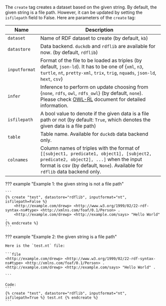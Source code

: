 The `create` tag creates a dataset based on the given string. By default, the given string is a file path. However, it can be updated by setting the `isfilepath` field to False. Here are parameters of the `create` tag:

|Name           | Description |
|---------------|-------------|
|`dataset`      |Name of RDF dataset to create (by default, `kb`) |
|`datastore`    |Data backend. `duckdb` and `rdflib` are available for now. (by default, `rdflib`) |
|`inputformat`  |Format of the file to be loaded as triples (by default, `json-ld`). It has to be one of {`xml`, `n3`, `turtle`, `nt`, `pretty-xml`, `trix`, `trig`, `nquads`, `json-ld`, `hext`, `csv`} |
|`infer`        |Inference to perform on update choosing from {`none`, `rdfs`, `owl`, `rdfs_owl`} (by default, `none`). Please check [OWL-RL](https://owl-rl.readthedocs.io/en/latest/owlrl.html) document for detailed information. |
|`isfilepath`   |A bool value to denote if the given data is a file path or not (by default: `True`, which denotes the given data is a file path) |
|`table`        |Table name. Available for `duckdb` data backend only. |
|`colnames`     |Column names of triples with the format of `[[subject1, predicate1, object1], [subject2, predicate2, object2], ...]` when the input format is csv (by default, `None`). Available for `rdflib` data backend only. |

??? example "Example 1: the given string is not a file path"

    ```
    {% create "test", datastore="rdflib", inputformat="nt", isfilepath=False %}
        <http://example.com/drewp> <http://www.w3.org/1999/02/22-rdf-syntax-ns#type> <http://xmlns.com/foaf/0.1/Person> .
        <http://example.com/drewp> <http://example.com/says> "Hello World" .
    {% endcreate %}
    ```

??? example "Example 2: the given string is a file path"

    Here is the `test.nt` file:

    ```file
    <http://example.com/drewp> <http://www.w3.org/1999/02/22-rdf-syntax-ns#type> <http://xmlns.com/foaf/0.1/Person> .
    <http://example.com/drewp> <http://example.com/says> "Hello World" .

    ```
    
    Code:
    ```
    {% create "test", datastore="rdflib", inputformat="nt", isfilepath=True %} test.nt {% endcreate %}
    ```
